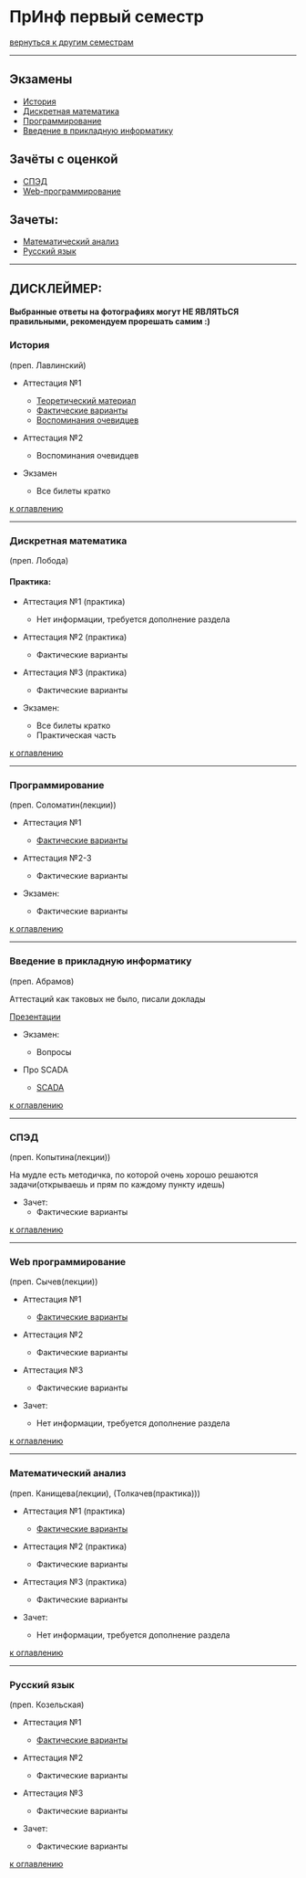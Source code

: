 # ПрИнф первый семестр
[вернуться к другим семестрам](pi.md)
***
## Экзамены
+ [История](#История)
+ [Дискретная математика](#Дискретная-математика)
+ [Программирование](#Программирование)
+ [Введение в прикладную информатику](#Введение-в-прикладную-информатику)

## Зачёты с оценкой
+ [СПЭД](#СПЭД)
+ [Web-программирование](#Web-программирование)

## Зачеты:
+ [Математический анализ](#Математический-анализ)
+ [Русский язык](#Русский-язык)
***

## ДИСКЛЕЙМЕР:
#### Выбранные ответы на фотографиях могут НЕ ЯВЛЯТЬСЯ правильными, рекомендуем прорешать самим :)

### История
(преп. Лавлинский)
+ Аттестация №1
  + [Теоретический материал](../subjects/1-sem/hist/hist-att-1/hist-att-1-theory.md)
  + [Фактические варианты](../subjects/1-sem/hist/hist-att-1/hist-att-1-fact.md)
  + [Воспоминания очевидцев](../subjects/1-sem/hist/hist-att-1/hist-att-1-memories.md)


+ Аттестация №2
  + Воспоминания очевидцев


+ Экзамен
  + Все билеты кратко
  

[к оглавлению](#Экзамены)
***
### Дискретная математика
(преп. Лобода)
#### Практика:
+ Аттестация №1 (практика)
  + Нет информации, требуется дополнение раздела


+ Аттестация №2 (практика)
  + Фактические варианты


+ Аттестация №3 (практика)
  + Фактические варианты


+ Экзамен:
  + Все билеты кратко
  + Практическая часть
  
[к оглавлению](#Экзамены)
***
### Программирование
(преп. Соломатин(лекции))
+ Аттестация №1
  + [Фактические варианты](../subjects/1-sem/enter-prog/enter-prog-att-1-fact.md)


+ Аттестация №2-3
  + Фактические варианты


+ Экзамен:
  + Фактические варианты
  

[к оглавлению](#Экзамены)
***
### Введение в прикладную информатику
(преп. Абрамов)

Аттестаций как таковых не было, писали доклады

[Презентации](https://disk.yandex.ru/client/disk/Введение_в_принф_1_семестр)


+ Экзамен:
  + Вопросы


+ Про SCADA
  + [SCADA](../subjects/1-sem/pi/pi-scada.md)

[к оглавлению](#Экзамены)
***
### СПЭД
(преп. Копытина(лекции))

На мудле есть методичка, по которой очень хорошо решаются задачи(открываешь и прям по каждому пункту идешь)

+ Зачет:
  + Фактические варианты

[к оглавлению](#Экзамены)
***
### Web программирование
(преп. Сычев(лекции))
+ Аттестация №1
  + [Фактические варианты](../subjects/1-sem/web/web-att-1-fact.md)


+ Аттестация №2
  + Фактические варианты


+ Аттестация №3
  + Фактические варианты


+ Зачет:
  + Нет информации, требуется дополнение раздела

[к оглавлению](#Экзамены)
***
### Математический анализ
(преп. Канищева(лекции), (Толкачев(практика)))

+ Аттестация №1 (практика)
  + [Фактические варианты](../subjects/1-sem/mathan/mathan-mkn/mathan-pr-att-1-fact.md)


+ Аттестация №2 (практика)
  + Фактические варианты


+ Аттестация №3 (практика)
  + Фактические варианты


+ Зачет:
  + Нет информации, требуется дополнение раздела

[к оглавлению](#Экзамены)
***
### Русский язык
(преп. Козельская)
+ Аттестация №1
  + [Фактические варианты](../subjects/1-sem/russian/russian-att-1-fact.md)


+ Аттестация №2
  + Фактические варианты


+ Аттестация №3
  + Фактические варианты


+ Зачет:
  + Фактические варианты

[к оглавлению](#Экзамены)